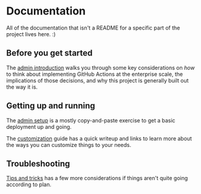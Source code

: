 # Documentation

All of the documentation that isn't a README for a specific part of the project lives here. :)

## Before you get started

The [admin introduction](admin-introduction.md) walks you through some key considerations on _how_ to think about implementing GitHub Actions at the enterprise scale, the implications of those decisions, and why this project is generally built out the way it is.

## Getting up and running

The [admin setup](admin-setup.md) is a mostly copy-and-paste exercise to get a basic deployment up and going.

The [customization](admin-customization.md) guide has a quick writeup and links to learn more about the ways you can customize things to your needs.

## Troubleshooting

[Tips and tricks](tips-and-tricks.md) has a few more considerations if things aren't quite going according to plan.
